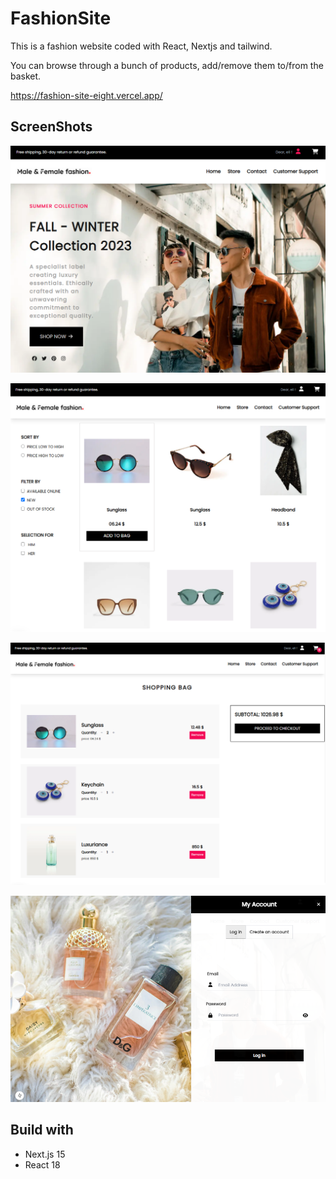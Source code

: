 # FashionSite

This is a fashion website coded with React, Nextjs and tailwind.

You can browse through a bunch of products, add/remove them to/from the basket.

https://fashion-site-eight.vercel.app/


## ScreenShots

![](https://github.com/elipirouzi/FashionSite/blob/main/sc01.png)

![](https://github.com/elipirouzi/FashionSite/blob/main/sc02.png)

![](https://github.com/elipirouzi/FashionSite/blob/main/sc03.png)

![](https://github.com/elipirouzi/FashionSite/blob/main/sc04.png)

## Build with
- Next.js 15
- React 18
